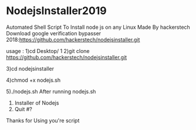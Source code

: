 # NodejsInstaller2019
Automated Shell Script To Install node js on any Linux 
Made By hackerstech
Download google verification bypasser 2018:https://github.com/hackerstech/nodejsinstaller.git

usage :
1)cd Desktop/
1
2)git clone https://github.com/hackerstech/nodejsinstaller.git

3)cd nodejsinstaller

4)chmod +x nodejs.sh 

5)./nodejs.sh
After running nodejs.sh

1) Installer of Nodejs
2) Quit
#? 


Thanks for Using you're script

